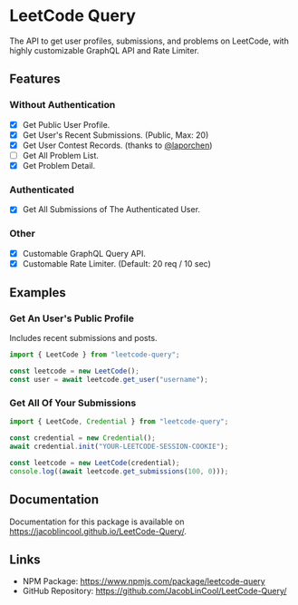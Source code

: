 # LeetCode Query

The API to get user profiles, submissions, and problems on LeetCode, with highly customizable GraphQL API and Rate Limiter.

## Features

### Without Authentication

- [x] Get Public User Profile.
- [x] Get User's Recent Submissions. (Public, Max: 20)
- [x] Get User Contest Records. (thanks to [@laporchen](https://github.com/laporchen))
- [ ] Get All Problem List.
- [x] Get Problem Detail.

### Authenticated

- [x] Get All Submissions of The Authenticated User.

### Other

- [x] Customable GraphQL Query API.
- [x] Customable Rate Limiter. (Default: 20 req / 10 sec)

## Examples

### Get An User's Public Profile

Includes recent submissions and posts.

```typescript
import { LeetCode } from "leetcode-query";

const leetcode = new LeetCode();
const user = await leetcode.get_user("username");
```

### Get All Of Your Submissions

```typescript
import { LeetCode, Credential } from "leetcode-query";

const credential = new Credential();
await credential.init("YOUR-LEETCODE-SESSION-COOKIE");

const leetcode = new LeetCode(credential);
console.log((await leetcode.get_submissions(100, 0)));
```

## Documentation

Documentation for this package is available on <https://jacoblincool.github.io/LeetCode-Query/>.

## Links

- NPM Package: <https://www.npmjs.com/package/leetcode-query>
- GitHub Repository: <https://github.com/JacobLinCool/LeetCode-Query/>
